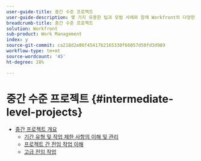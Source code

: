 ```yaml
---
user-guide-title: 중간 수준 프로젝트
user-guide-description: 몇 가지 유용한 팁과 모범 사례와 함께 Workfront의 다양한 프로젝트 관리 도구에 대해 깊이 있게 이해하십시오.
breadcrumb-title: 중간 수준 프로젝트
solution: Workfront
sub-product: Work Management
index: y
source-git-commit: ca218d2e86f45417b2165330f66057d50fd3d989
workflow-type: tm+mt
source-wordcount: '45'
ht-degree: 28%

---
```




# 중간 수준 프로젝트 {#intermediate-level-projects}

+ [중간 프로젝트 개요](overview.md)
   + [기간 유형 및 작업 제한 사항의 이해 및 관리](/help/manage-work/intermediate-projects/understand-and-manage-duration-types-and-task-constraints.md)
   + [프로젝트 간 전임 작업 이해](/help/manage-work/intermediate-projects/understand-cross-project-predecessors.md)
   + [고급 전임 작업](/help/manage-work/intermediate-projects/advanced-predecessors.md)


